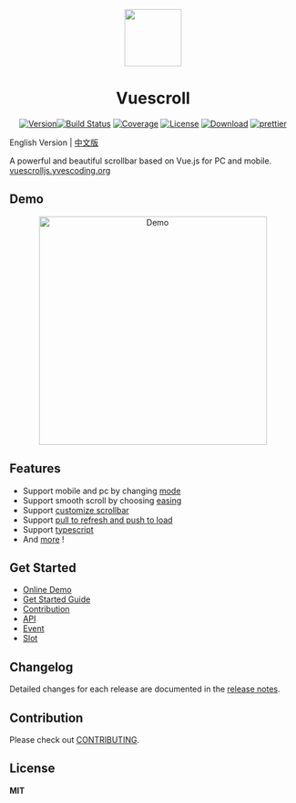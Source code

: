  <p align="center"><a href="http://vuescrolljs.yvescoding.org/"><img width="100" src="http://vuescrolljs.yvescoding.org/logo.png" /></a></p>
<h1 align="center">Vuescroll</h1>
<p align="center">
  <a href="https://www.npmjs.com/package/vuescroll"><img src="https://img.shields.io/npm/v/vuescroll.svg" alt="Version"></a><a href="https://circleci.com/gh/YvesCoding/vuescroll/tree/dev"><img src="https://img.shields.io/circleci/project/YvesCoding/vuescroll/dev.svg" alt="Build Status"></a>
   <a href="https://codecov.io/github/YvesCoding/vuescroll?branch=dev"><img src="https://img.shields.io/codecov/c/github/YvesCoding/vuescroll/dev.svg" alt="Coverage"></a>
  <a href="https://www.npmjs.com/package/vuescroll"><img src="https://img.shields.io/npm/l/vuescroll.svg" alt="License"></a>
<a href="https://www.npmjs.com/package/vuescroll"><img src="https://img.shields.io/npm/dm/vuescroll.svg" alt="Download"></a>
<a href="https://github.com/YvesCoding/vuescroll"><img src="https://img.shields.io/badge/code_style-prettier-ff69b4.svg?style=flat-square" alt="prettier"></a>
</p>

English Version | [中文版](https://github.com/YvesCoding/vuescroll/blob/dev/README-ZH.md)

A powerful and beautiful scrollbar based on Vue.js for PC and mobile.
[vuescrolljs.yvescoding.org](http://vuescrolljs.yvescoding.org/)

## Demo

<p align="center">
  <img src="https://github.com/wangyi7099/pictureCdn/blob/master/allPic/vuescroll/show1.gif?raw=true" width="400"  alt="Demo">
</p>

## Features

- Support mobile and pc by changing [mode](http://vuescrolljs.yvescoding.org/guide/configuration.html#vuescroll)
- Support smooth scroll by choosing [easing](http://vuescrolljs.yvescoding.org/guide/configuration.html#detailed-options-2)
- Support [customize scrollbar](http://vuescrolljs.yvescoding.org/guide/configuration.html#bar)
- Support [pull to refresh and push to load](http://vuescrolljs.yvescoding.org/guide/configuration.html#explanation)
- Support [typescript](http://vuescrolljs.yvescoding.org/guide/typescript.html)
- And [more](http://vuescrolljs.yvescoding.org/guide/#features) !

## Get Started

- [Online Demo](http://vuescrolljs.yvescoding.org/demo/)
- [Get Started Guide](http://vuescrolljs.yvescoding.org/guide/getting-started.html)
- [Contribution](http://vuescrolljs.yvescoding.org/guide/configuration.html)
- [API](http://vuescrolljs.yvescoding.org/guide/api.html)
- [Event](http://vuescrolljs.yvescoding.org/guide/event.html)
- [Slot](http://vuescrolljs.yvescoding.org/guide/slot.html)

## Changelog

Detailed changes for each release are documented in the [release notes](https://github.com/YvesCoding/releases).

## Contribution

Please check out [CONTRIBUTING](.github/CONTRIBUTING.md).

## License

**MIT**
